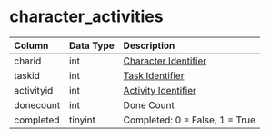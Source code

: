 # character\_activities

| Column | Data Type | Description |
| :--- | :--- | :--- |
| charid | int | [Character Identifier](character_data.md) |
| taskid | int | [Task Identifier](https://github.com/EQEmu/docs-db-schema/tree/e0eb157dbf5563b03c0faf391abc87ec69239f4a/docs/categories/characters/tasks.md) |
| activityid | int | [Activity Identifier](https://github.com/EQEmu/docs-db-schema/tree/e0eb157dbf5563b03c0faf391abc87ec69239f4a/docs/categories/characters/task_activities.md) |
| donecount | int | Done Count |
| completed | tinyint | Completed: 0 = False, 1 = True |

